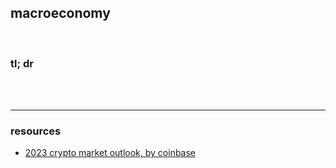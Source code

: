 ## macroeconomy

<br>

### tl; dr

<br>

<br>

---

### resources

* [2023 crypto market outlook, by coinbase](https://malleable-viola-235.notion.site/2023-Crypto-Market-Outlook-38f55249c1464496b1ee30b60f76c040)
